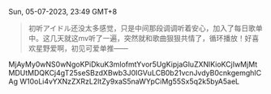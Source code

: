 Sun, 05-07-2023, 23:49 GMT+8

> 初听アイドル还没太多感觉，只是中间那段调调听着安心，加入了每日歌单中。这几天就这mv听了一遍，突然就和歌曲狠狠共情了，循环播放！好喜欢星野爱啊，初见可爱单推——
[](../assets/img/20230507_1.png)

MjAyMy0wNS0wNgoKPiDkuK3mlofmtYvor5UgKipjaGluZXNlKioKCjIwMjMt
MDUtMDQKCj4gT25seSBzdXBwb3J0IGVuLCB0b21vcnJvdyB0cnkgemghICAg
W10oLi4vYXNzZXRzL2ltZy9xaS5naWYpCiMg55Sx5q2k5byA5aeL
